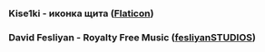 ### Kise1ki - иконка щита ([Flaticon](https://www.flaticon.com/free-icon/blast_7380434))
### David Fesliyan - Royalty Free Music ([fesliyanSTUDIOS](https://www.fesliyanstudios.com))

